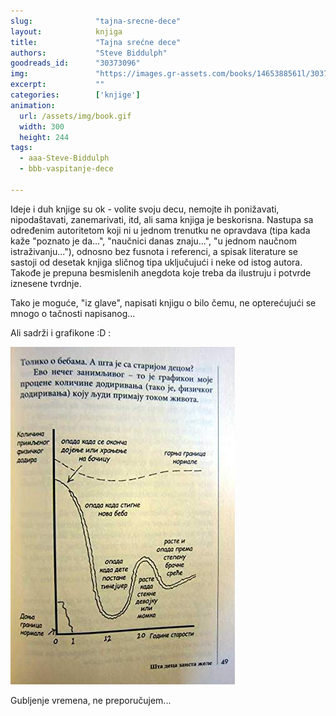 ```yaml
---
slug:              "tajna-srecne-dece"
layout:            knjiga
title:             "Tajna srećne dece"
authors:           "Steve Biddulph"
goodreads_id:      "30373096"
img:               "https://images.gr-assets.com/books/1465388561l/30373096.jpg"
excerpt:           ""
categories:        ['knjige']
animation:
  url: /assets/img/book.gif
  width: 300
  height: 244
tags:
  - aaa-Steve-Biddulph
  - bbb-vaspitanje-dece
  
---
```


Ideje i duh knjige su ok - volite svoju decu, nemojte ih ponižavati, nipodaštavati, zanemarivati, itd, ali sama knjiga 
je beskorisna. Nastupa sa određenim autoritetom koji ni u jednom trenutku ne opravdava (tipa kada kaže "poznato je 
da...", "naučnici danas znaju...", "u jednom naučnom istraživanju..."), odnosno bez fusnota i referenci, a spisak 
literature se sastoji od desetak knjiga sličnog tipa uključujući i neke od istog autora. Takođe je prepuna besmislenih 
anegdota koje treba da ilustruju i potvrde iznesene tvrdnje. 

Tako je moguće, "iz glave", napisati knjigu o bilo čemu, ne opterećujući se mnogo o tačnosti napisanog... 

Ali sadrži i grafikone :D :

<div class="screen-only">
  <img src="/assets/img/knjige/tajna-srecne-dece.jpg" class="img-responsive no-margin pic" />
  <br>
</div>


Gubljenje vremena, ne preporučujem...